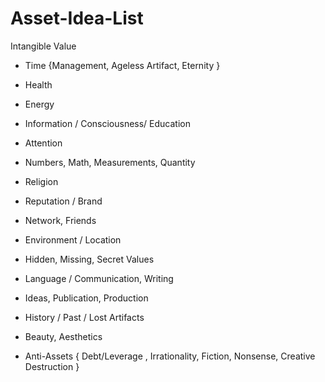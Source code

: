 # Asset-Idea-List

Intangible Value

+ Time {Management, Ageless Artifact, Eternity }

+ Health

+ Energy 

+ Information / Consciousness/ Education

+ Attention

+ Numbers, Math, Measurements, Quantity

+ Religion

+ Reputation / Brand

+ Network, Friends

+ Environment / Location

+ Hidden, Missing, Secret Values

+ Language / Communication, Writing

+ Ideas, Publication, Production

+ History / Past / Lost Artifacts

+ Beauty, Aesthetics

+ Anti-Assets { Debt/Leverage , Irrationality, Fiction, Nonsense, Creative Destruction }
